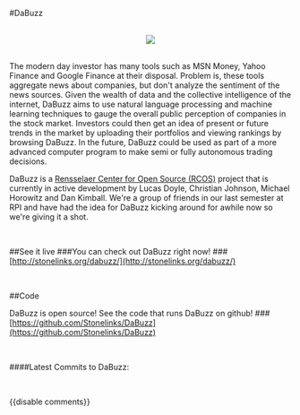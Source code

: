 #DaBuzz
<center>

<br>

<img src="{{wr}}static/img/stupid.png">

</center>

<br>

The modern day investor has many tools such as MSN Money, Yahoo Finance and Google Finance at their disposal. Problem is, these tools aggregate news about companies, but don't analyze the sentiment of the news sources. Given the wealth of data and the collective intelligence of the internet, DaBuzz aims to use natural language processing and machine learning techniques to gauge the overall public perception of companies in the stock market. Investors could then get an idea of present or future trends in the market by uploading their portfolios and viewing rankings by browsing DaBuzz. In the future, DaBuzz could be used as part of a more advanced computer program to make semi or fully autonomous trading decisions.

DaBuzz is a [Rensselaer Center for Open Source (RCOS)](http://rcos.rpi.edu/) project that is currently in active development by Lucas Doyle, Christian Johnson, Michael Horowitz and Dan Kimball. We're a group of friends in our last semester at RPI and have had the idea for DaBuzz kicking around for awhile now so we're giving it a shot.

<br>

##See it live
###You can check out DaBuzz right now!
###[http://stonelinks.org/dabuzz/](http://stonelinks.org/dabuzz/)

<br>

##Code

DaBuzz is open source! See the code that runs DaBuzz on github!
###[https://github.com/Stonelinks/DaBuzz](https://github.com/Stonelinks/DaBuzz)

<br>

<script type="text/javascript">
$(window).load(function () {
  var c = new libgithub.Badge('Stonelinks', 'DaBuzz');
  c.numCommitsIs(8);
  c.targetIs('#commits');
});
</script>

####Latest Commits to DaBuzz:
<div id="commits"></div>

<br>

{{disable comments}}
